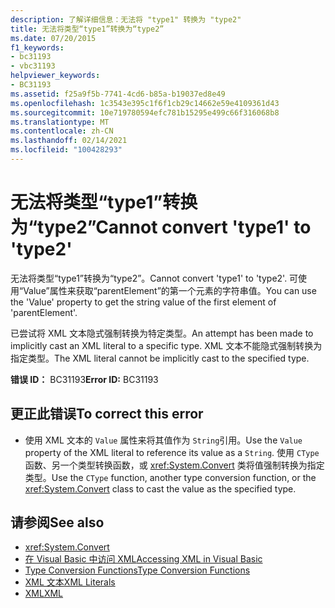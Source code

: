 ```yaml
---
description: 了解详细信息：无法将 "type1" 转换为 "type2"
title: 无法将类型“type1”转换为“type2”
ms.date: 07/20/2015
f1_keywords:
- bc31193
- vbc31193
helpviewer_keywords:
- BC31193
ms.assetid: f25a9f5b-7741-4cd6-b85a-b19037ed8e49
ms.openlocfilehash: 1c3543e395c1f6f1cb29c14662e59e4109361d43
ms.sourcegitcommit: 10e719780594efc781b15295e499c66f316068b8
ms.translationtype: MT
ms.contentlocale: zh-CN
ms.lasthandoff: 02/14/2021
ms.locfileid: "100428293"
---
```

# <a name="cannot-convert-type1-to-type2"></a><span data-ttu-id="e711f-103">无法将类型“type1”转换为“type2”</span><span class="sxs-lookup"><span data-stu-id="e711f-103">Cannot convert 'type1' to 'type2'</span></span>

<span data-ttu-id="e711f-104">无法将类型“type1”转换为“type2”。</span><span class="sxs-lookup"><span data-stu-id="e711f-104">Cannot convert 'type1' to 'type2'.</span></span> <span data-ttu-id="e711f-105">可使用“Value”属性来获取“parentElement”的第一个元素的字符串值。</span><span class="sxs-lookup"><span data-stu-id="e711f-105">You can use the 'Value' property to get the string value of the first element of 'parentElement'.</span></span>  
  
 <span data-ttu-id="e711f-106">已尝试将 XML 文本隐式强制转换为特定类型。</span><span class="sxs-lookup"><span data-stu-id="e711f-106">An attempt has been made to implicitly cast an XML literal to a specific type.</span></span> <span data-ttu-id="e711f-107">XML 文本不能隐式强制转换为指定类型。</span><span class="sxs-lookup"><span data-stu-id="e711f-107">The XML literal cannot be implicitly cast to the specified type.</span></span>  
  
 <span data-ttu-id="e711f-108">**错误 ID：** BC31193</span><span class="sxs-lookup"><span data-stu-id="e711f-108">**Error ID:** BC31193</span></span>  
  
## <a name="to-correct-this-error"></a><span data-ttu-id="e711f-109">更正此错误</span><span class="sxs-lookup"><span data-stu-id="e711f-109">To correct this error</span></span>  
  
- <span data-ttu-id="e711f-110">使用 XML 文本的 `Value` 属性来将其值作为 `String`引用。</span><span class="sxs-lookup"><span data-stu-id="e711f-110">Use the `Value` property of the XML literal to reference its value as a `String`.</span></span> <span data-ttu-id="e711f-111">使用 `CType` 函数、另一个类型转换函数，或 <xref:System.Convert> 类将值强制转换为指定类型。</span><span class="sxs-lookup"><span data-stu-id="e711f-111">Use the `CType` function, another type conversion function, or the <xref:System.Convert> class to cast the value as the specified type.</span></span>  
  
## <a name="see-also"></a><span data-ttu-id="e711f-112">请参阅</span><span class="sxs-lookup"><span data-stu-id="e711f-112">See also</span></span>

- <xref:System.Convert>
- [<span data-ttu-id="e711f-113">在 Visual Basic 中访问 XML</span><span class="sxs-lookup"><span data-stu-id="e711f-113">Accessing XML in Visual Basic</span></span>](../programming-guide/language-features/xml/accessing-xml.md)
- [<span data-ttu-id="e711f-114">Type Conversion Functions</span><span class="sxs-lookup"><span data-stu-id="e711f-114">Type Conversion Functions</span></span>](../language-reference/functions/type-conversion-functions.md)
- [<span data-ttu-id="e711f-115">XML 文本</span><span class="sxs-lookup"><span data-stu-id="e711f-115">XML Literals</span></span>](../language-reference/xml-literals/index.md)
- [<span data-ttu-id="e711f-116">XML</span><span class="sxs-lookup"><span data-stu-id="e711f-116">XML</span></span>](../programming-guide/language-features/xml/index.md)
